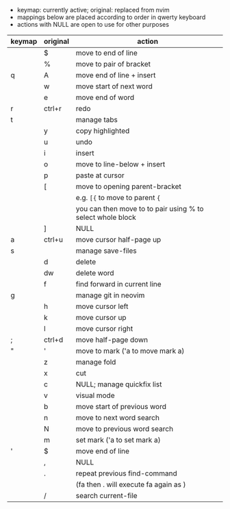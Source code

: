 - keymap: currently active; original: replaced from nvim
- mappings below are placed according to order in qwerty keyboard
- actions with NULL are open to use for other purposes

| keymap | original | action                                                     |
| ------ | -------- | ---------------------------------------------------------- |
|        | $        | move to end of line                                        |
|        | %        | move to pair of bracket                                    |
| q      | A        | move end of line + insert                                  |
|        | w        | move start of next word                                    |
|        | e        | move end of word                                           |
| r      | ctrl+r   | redo                                                       |
| t      |          | manage tabs                                                |
|        | y        | copy highlighted                                           |
|        | u        | undo                                                       |
|        | i        | insert                                                     |
|        | o        | move to line-below + insert                                |
|        | p        | paste at cursor                                            |
|        | [        | move to opening parent-bracket                             |
|        |          | e.g. `[{` to move to parent `{`                            |
|        |          | you can then move to to pair using % to select whole block |
|        | ]        | NULL                                                       |
| a      | ctrl+u   | move cursor half-page up                                   |
| s      |          | manage save-files                                          |
|        | d        | delete                                                     |
|        | dw       | delete word                                                |
|        | f        | find forward in current line                               |
| g      |          | manage git in neovim                                       |
|        | h        | move cursor left                                           |
|        | k        | move cursor up                                             |
|        | l        | move cursor right                                          |
| ;      | ctrl+d   | move half-page down                                        |
| "      | '        | move to mark ('a to move mark a)                           |
|        | z        | manage fold                                                |
|        | x        | cut                                                        |
|        | c        | NULL; manage quickfix list                                 |
|        | v        | visual mode                                                |
|        | b        | move start of previous word                                |
|        | n        | move to next word search                                   |
|        | N        | move to previous word search                               |
|        | m        | set mark ('a to set mark a)                                |
| '      | $        | move end of line                                           |
|        | ,        | NULL                                                       |
|        | .        | repeat previous find-command                               |
|        |          | (fa then . will execute fa again as )                      |
|        | /        | search current-file                                        |
